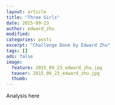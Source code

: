 ```yaml
---
layout: article
title: "Three Girls"
date: 2015-09-23
author: edward_zhu
modified:
categories: posts
excerpt: "Challenge Done by Edward Zhu"
tags: []
ads: false
image:
  feature: 2015_09_23_edward_zhu.jpg
  teaser: 2015_09_23_edward_zhu.jpg
  thumb:
---
```


Analysis here
